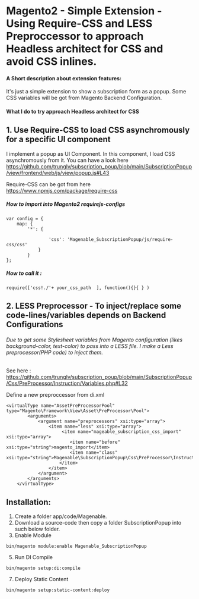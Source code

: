 # Magento2 - Simple Extension - Using Require-CSS and LESS Preproccessor to approach Headless architect for CSS and avoid CSS inlines.  

#### A Short description about extension features: 
It's just a simple extension to show a subscription form as a popup. Some CSS variables will be got from Magento Backend Configuration.

#### What I do to try approach Headless architect for CSS 

## 1. Use Require-CSS to load CSS asynchromously for a specific UI component 

I implement a popup as UI Component. In this component, I load CSS asynchromously from it. You can have a look here https://github.com/trunglv/subscription_poup/blob/main/SubscriptionPopup/view/frontend/web/js/view/popup.js#L43

Require-CSS can be got from here https://www.npmjs.com/package/require-css

##### How to import into Magento2 requirejs-configs
```
var config = {
    map: {
        '*': {
                
                'css': 'Magenable_SubscriptionPopup/js/require-css/css' 
            }
        }
};

```
##### How to call it :
```
require(['css!./'+ your_css_path  ], function(){}{ } )
```

## 2. LESS Preprocessor - To inject/replace some code-lines/variables depends on Backend Configurations 

###### Due to get some Stylesheet variables from Magento configuration (likes background-color, text-color) to pass into a LESS file. I make a Less preprocessor(PHP code) to inject them.
See here : https://github.com/trunglv/subscription_poup/blob/main/SubscriptionPopup/Css/PreProcessor/Instruction/Variables.php#L32

Define a new preproccessor from di.xml
```
<virtualType name="AssetPreProcessorPool" type="Magento\Framework\View\Asset\PreProcessor\Pool">
        <arguments>
            <argument name="preprocessors" xsi:type="array">
                <item name="less" xsi:type="array">
                     <item name="mageable_subscription_css_import" xsi:type="array">
                        <item name="before" xsi:type="string">magento_import</item>
                        <item name="class" xsi:type="string">Magenable\SubscriptionPopup\Css\PreProcessor\Instruction\Variables</item>
                    </item>
                </item>
            </argument>
        </arguments>
    </virtualType>
```

## Installation: 
1. Create a folder app/code/Magenable.
2. Download a source-code then copy a folder SubscriptionPopup into such below folder.
3. Enable Module 
```
bin/magento module:enable Magenable_SubscriptionPopup
```
5. Run DI Compile
```
bin/magento setup:di:compile
```
7. Deploy Static Content 
```
bin/magento setup:static-content:deploy
```
